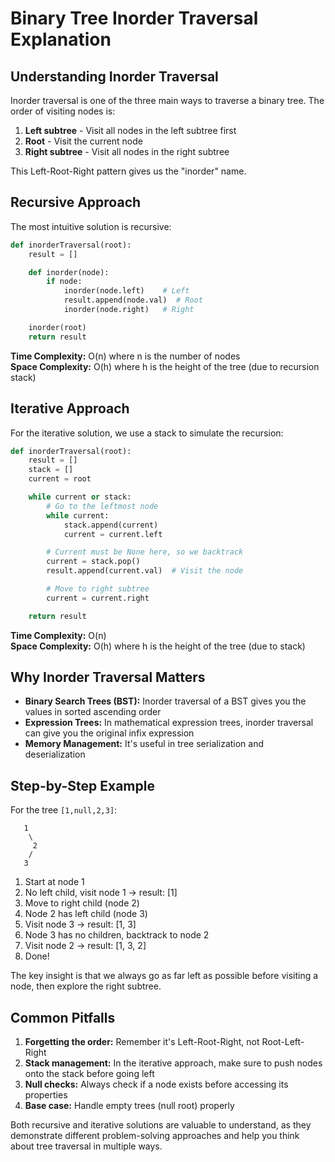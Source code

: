 # Binary Tree Inorder Traversal Explanation

## Understanding Inorder Traversal

Inorder traversal is one of the three main ways to traverse a binary tree. The order of visiting nodes is:

1. **Left subtree** - Visit all nodes in the left subtree first
2. **Root** - Visit the current node
3. **Right subtree** - Visit all nodes in the right subtree

This Left-Root-Right pattern gives us the "inorder" name.

## Recursive Approach

The most intuitive solution is recursive:

```python
def inorderTraversal(root):
    result = []

    def inorder(node):
        if node:
            inorder(node.left)    # Left
            result.append(node.val)  # Root
            inorder(node.right)   # Right

    inorder(root)
    return result
```

**Time Complexity:** O(n) where n is the number of nodes  
**Space Complexity:** O(h) where h is the height of the tree (due to recursion stack)

## Iterative Approach

For the iterative solution, we use a stack to simulate the recursion:

```python
def inorderTraversal(root):
    result = []
    stack = []
    current = root

    while current or stack:
        # Go to the leftmost node
        while current:
            stack.append(current)
            current = current.left

        # Current must be None here, so we backtrack
        current = stack.pop()
        result.append(current.val)  # Visit the node

        # Move to right subtree
        current = current.right

    return result
```

**Time Complexity:** O(n)  
**Space Complexity:** O(h) where h is the height of the tree (due to stack)

## Why Inorder Traversal Matters

- **Binary Search Trees (BST):** Inorder traversal of a BST gives you the values in sorted ascending order
- **Expression Trees:** In mathematical expression trees, inorder traversal can give you the original infix expression
- **Memory Management:** It's useful in tree serialization and deserialization

## Step-by-Step Example

For the tree `[1,null,2,3]`:

```
   1
    \
     2
    /
   3
```

1. Start at node 1
2. No left child, visit node 1 → result: [1]
3. Move to right child (node 2)
4. Node 2 has left child (node 3)
5. Visit node 3 → result: [1, 3]
6. Node 3 has no children, backtrack to node 2
7. Visit node 2 → result: [1, 3, 2]
8. Done!

The key insight is that we always go as far left as possible before visiting a node, then explore the right subtree.

## Common Pitfalls

1. **Forgetting the order:** Remember it's Left-Root-Right, not Root-Left-Right
2. **Stack management:** In the iterative approach, make sure to push nodes onto the stack before going left
3. **Null checks:** Always check if a node exists before accessing its properties
4. **Base case:** Handle empty trees (null root) properly

Both recursive and iterative solutions are valuable to understand, as they demonstrate different problem-solving approaches and help you think about tree traversal in multiple ways.
